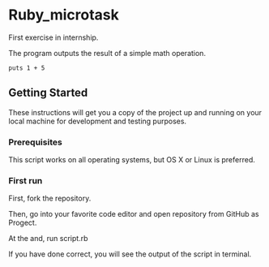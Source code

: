 # Ruby_microtask
First exercise in internship.

The program outputs the result of a simple math operation.

`puts 1 + 5`

## Getting Started 
These instructions will get you a copy of the project up and running on your local machine for development and testing purposes. 

### Prerequisites
This script works on all operating systems, but OS X or Linux is preferred.

### First run
First, fork the repository.

Then, go into your favorite code editor and open repository from GitHub as Progect.

At the and, run script.rb

If you have done correct, you will see the output of the script in terminal.
